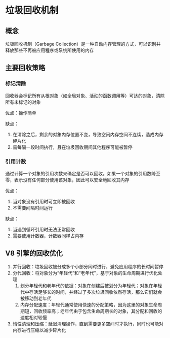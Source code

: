 # 垃圾回收机制

## 概念

垃圾回收机制（Garbage Collection）是一种自动内存管理的方式，可以识别并释放那些不再被应用程序或系统所使用的内存

## 主要回收策略

### 标记清除

回收器会标记所有从根对象（如全局对象、活动的函数调用等）可达的对象，清除所有未标记的对象

优点：操作简单

缺点：

1. 在清除之后，剩余的对象内存位置不变，导致空闲内存空间不连续，造成内存碎片化
2. 需每隔一段时间执行，且在垃圾回收期间其他程序可能被暂停

### 引用计数

通过计算一个对象的引用次数来确定是否可以回收。如果一个对象的引用数降至零，表示没有任何部分使用该对象，因此可以安全地回收其内存

优点：

1. 当对象没有引用时可立即被回收
2. 不需要间隔时间运行

缺点：

1. 当遇到循环引用时无法正常回收
2. 需要使用计数器，计数器同样占内存

## V8 引擎的回收优化

1. 并行回收：垃圾回收被分成多个小部分同时进行，避免应用程序的长时间暂停
2. 分代回收：将对象分为“年轻代”和“老年代”，基于对象的生命周期进行优化处理
   1. 划分年轻代和老年代的依据：对象在创建后被划分为年轻代；对象在年轻代中存活足够长的时间，并经过了多次垃圾回收依然存活，那么它们就会被移动到老年代
   2. 内存分配速度：年轻代通常使用快速的分配策略，因为这里的对象生命周期短，回收频率高；老年代由于包含生命周期长的对象，其分配和回收的速度相对较慢
3. 惰性清理和压缩：延迟清理操作，直到需要更多空间时才执行，同时也可能对内存进行压缩以减少碎片化
